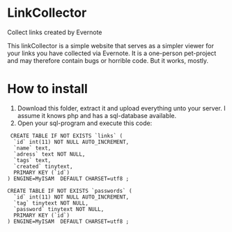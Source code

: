 LinkCollector
=============

Collect links created by Evernote

This linkCollector is a simple website that serves as a simpler viewer for your links you have collected via Evernote.
It is a one-person pet-project and may therefore contain bugs or horrible code. But it works, mostly.

# How to install

1. Download this folder, extract it and upload everything unto your server. I assume it knows php and has a sql-database available.
1. Open your sql-program and execute this code:
```
 CREATE TABLE IF NOT EXISTS `links` (
  `id` int(11) NOT NULL AUTO_INCREMENT,
  `name` text,
  `adress` text NOT NULL,
  `tags` text,
  `created` tinytext,
  PRIMARY KEY (`id`)
) ENGINE=MyISAM  DEFAULT CHARSET=utf8 ;

CREATE TABLE IF NOT EXISTS `passwords` (
  `id` int(11) NOT NULL AUTO_INCREMENT,
  `tag` tinytext NOT NULL,
  `password` tinytext NOT NULL,
  PRIMARY KEY (`id`)
) ENGINE=MyISAM  DEFAULT CHARSET=utf8 ;
```
